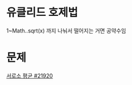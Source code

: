 # 유클리드 호제법

1~Math..sqrt(x) 까지 나눠서 떨어지는 거면 공약수임



# 문제

[서로소 평균 #21920](https://www.acmicpc.net/problem/21920)